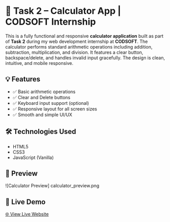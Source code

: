 
# 🧮 Task 2 – Calculator App | CODSOFT Internship

This is a fully functional and responsive **calculator application** built as part of **Task 2** during my web development internship at **CODSOFT**.
The calculator performs standard arithmetic operations including addition, subtraction, multiplication, and division. It features a clear button, backspace/delete, and handles invalid input gracefully. The design is clean, intuitive, and mobile responsive.

## 💡 Features

- ✅ Basic arithmetic operations
- ✅ Clear and Delete buttons
- ✅ Keyboard input support (optional)
- ✅ Responsive layout for all screen sizes
- ✅ Smooth and simple UI/UX

## 🛠️ Technologies Used
- HTML5  
- CSS3  
- JavaScript (Vanilla)

## 📸 Preview
![Calculator Preview] calculator_preview.png 

## 🔗 Live Demo
[🌐 View Live Website](https://sakshi123509.github.io/-CODESOFT_TASK_2/)
